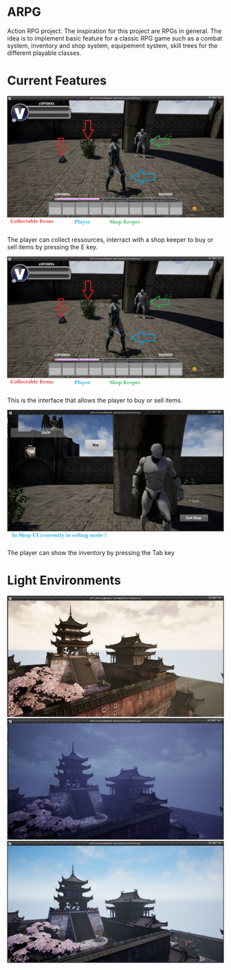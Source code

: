 # ARPG
 Action RPG project. The inspiration for this project are RPGs in general. The idea is to implement basic feature for a classic RPG game such as a combat system, inventory and shop system, equipement system, skill trees for the different playable classes.

# Current Features

<p align="center">
  <img src="UE4%20Logs/1.PNG">
</p>

The player can collect ressources, interract with a shop keeper to buy or sell items by pressing the E key.

<p align="center">
  <img src="UE4%20Logs/1.PNG">
</p>

This is the interface that allows the player to buy or sell items.

<p align="center">
  <img src="UE4%20Logs/3.PNG">
</p>

The player can show the inventory by pressing the Tab key

# Light Environments

<p align="center">
  <img src="UE4%20Logs/Light1.PNG">
  <img src="UE4%20Logs/Light2.PNG">
  <img src="UE4%20Logs/Light3.PNG">
</p>

